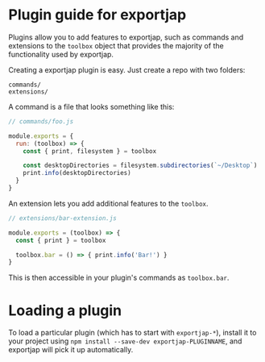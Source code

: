 # Plugin guide for exportjap

Plugins allow you to add features to exportjap, such as commands and
extensions to the `toolbox` object that provides the majority of the functionality
used by exportjap.

Creating a exportjap plugin is easy. Just create a repo with two folders:

```
commands/
extensions/
```

A command is a file that looks something like this:

```js
// commands/foo.js

module.exports = {
  run: (toolbox) => {
    const { print, filesystem } = toolbox

    const desktopDirectories = filesystem.subdirectories(`~/Desktop`)
    print.info(desktopDirectories)
  }
}
```

An extension lets you add additional features to the `toolbox`.

```js
// extensions/bar-extension.js

module.exports = (toolbox) => {
  const { print } = toolbox

  toolbox.bar = () => { print.info('Bar!') }
}
```

This is then accessible in your plugin's commands as `toolbox.bar`.

# Loading a plugin

To load a particular plugin (which has to start with `exportjap-*`),
install it to your project using `npm install --save-dev exportjap-PLUGINNAME`,
and exportjap will pick it up automatically.
